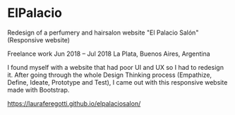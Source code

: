 # ElPalacio

Redesign of a perfumery and hairsalon website "El Palacio Salón" (Responsive website)

Freelance work
Jun 2018 – Jul 2018
La Plata, Buenos Aires, Argentina

I found myself with a website that had poor UI and UX so I had to redesign it.
After going through the whole Design Thinking process (Empathize, Define, Ideate, Prototype and Test),
I came out with this responsive website made with Bootstrap.   

https://lauraferegotti.github.io/elpalaciosalon/

